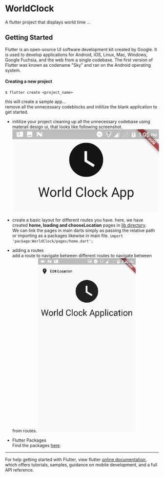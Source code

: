 # WorldClock

A flutter project that displays world time ... 

## Getting Started
Flutter is an open-source UI software development kit created by Google. It is used to develop applications for Android, iOS, Linux, Mac, Windows, Google Fuchsia, and the web from a single codebase. The first version of Flutter was known as codename "Sky" and ran on the Android operating system.  

#### Creating a new project 
```shell
$ flutter create <project_name>
```
this will create a sample app...  
remove all the unnecessary codeblocks and initilize the blank application to get started.  

- initilize your project cleaning up all the unnecessary codebase using materail design ui, that looks like following screenshot.  
![InitialAppScreen](./screenshots/InitialAppScreen.png)

- create a basic layout for different routes you have. 
here, we have created **home, loading and chooseLocation** pages in [lib directory](https://github.com/aakritsubedi/World-Time-App/tree/master/lib).   
We can link the pages in main darts simply as passing the relative path or importing as a packages likewise in main file.
`import 'package:WorldClock/pages/home.dart';`

- adding a routes  
add a route to navigate between different routes to navigate between from routes.
![Routing](./screenshots/routing.gif)

- Flutter Packages  
Find the packages [here](https://pub.dev/packages/).

---
For help getting started with Flutter, view flutter
[online documentation](https://flutter.dev/docs), which offers tutorials,
samples, guidance on mobile development, and a full API reference.
